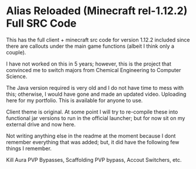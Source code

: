 # Alias Reloaded (Minecraft rel-1.12.2) Full SRC Code

This has the full client + minecraft src code for version 1.12.2 included since there are callouts under the main game functions (albeit I think only a couple).

I have not worked on this in 5 years; however, this is the project that convinced me to switch majors from Chemical Engineering to Computer Science. 

The Java version required is very old and I do not have time to mess with this; otherwise, I would have gone and made an updated video. 
Uploading here for my portfolio. This is available for anyone to use.

Client theme is original. At some point I will try to re-compile these into functional jar versions to run in the official launcher; but for now sit on my external drive and now here. 

Not writing anything else in the readme at the moment because I dont remember everything that was added; but, it did have the following few things I remember.

Kill Aura PVP Bypasses, Scaffolding PVP bypass, Accout Switchers, etc. 
